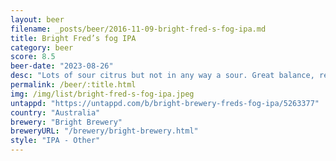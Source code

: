 ```yaml
---
layout: beer
filename: _posts/beer/2016-11-09-bright-fred-s-fog-ipa.md
title: Bright Fred’s fog IPA
category: beer
score: 8.5
beer-date: "2023-08-26"
desc: "Lots of sour citrus but not in any way a sour. Great balance, refreshing and tasty"
permalink: /beer/:title.html
img: /img/list/bright-fred-s-fog-ipa.jpeg
untappd: "https://untappd.com/b/bright-brewery-freds-fog-ipa/5263377"
country: "Australia"
brewery: "Bright Brewery"
breweryURL: "/brewery/bright-brewery.html"
style: "IPA - Other"
---
```

